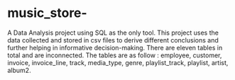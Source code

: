 # music_store-
A Data Analysis project using SQL as the only tool.
This project uses the data collected and stored in csv files to derive different conclusions and further helping in informative decision-making.
There are eleven tables in total and are inconnected.
The tables are as follow : employee, customer, invoice, invoice_line, track, media_type, genre, playlist_track, playlist, artist, album2.
